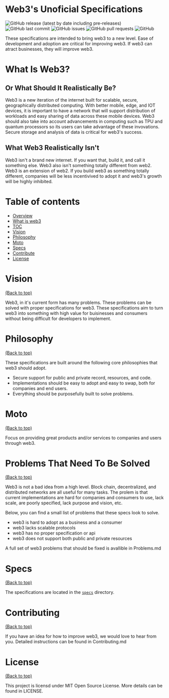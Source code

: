 # Web3's Unoficial Specifications

![GitHub release (latest by date including pre-releases)](https://img.shields.io/github/v/release/FrostyTheSouthernSnowman/web3-specs?include_prereleases)
![GitHub last commit](https://img.shields.io/github/last-commit/FrostyTheSouthernSnowman/web3-specs)
![GitHub issues](https://img.shields.io/github/issues-raw/FrostyTheSouthernSnowman/web3-specs)
![GitHub pull requests](https://img.shields.io/github/issues-pr/FrostyTheSouthernSnowman/web3-specs)
![GitHub](https://img.shields.io/github/license/FrostyTheSouthernSnowman/web3-specs)

These specifications are intended to bring web3 to a new level. Ease of development and adoption are critical for improving web3. If web3 can atract businesses, they will improve web3.

# What Is Web3?
## Or What Should It Realistically Be?
Web3 is a new iteration of the internet built for scalable, secure, geographically distributed computing. With better mobile, edge, and IOT devices, it is important to have a network that will support distribution of workloads and easy sharing of data across these mobile devices. Web3 should also take into account advancements in computing such as TPU and quantum processors so its users can take advantage of these invovations. Secure storage and analysis of data is critical for web3's success.  

## What Web3 Realistically Isn't 

Web3 isn't a brand new internet. If you want that, build it, and call it something else. Web3 also isn't something totally different from web2. Web3 is an extension of web2. If you build web3 as something totally different, companies will be less incentivived to adopt it and web3's growth will be highly inhibited.

# Table of contents
- [Overview](#web3s-unoficial-specifications)
- [What is web3](#what-is-web3)
- [TOC](#table-of-contents)
- [Vision](#vision)
- [Philosophy](#philosophy)
- [Moto](#moto)
- [Specs](#specs)
- [Contribute](#contributing)
- [License](#license)

# Vision
[(Back to top)](#table-of-contents)

Web3, in it's current form has many problems. These problems can be solved with proper specifications for web3. These specifications aim to turn web3 into something with high value for buisinesses and consumers without being difficult for developers to implement.

# Philosophy
[(Back to top)](#table-of-contents)

These specifications are built around the following core philosophies that web3 should adopt.

- Secure support for public and private record, resources, and code.
- Implementations should be easy to adopt and easy to swap, both for companies and end users.
- Everything should be purposefully built to solve problems.

# Moto
[(Back to top)](#table-of-contents)

Focus on providing great products and/or services to companies and users through web3.

# Problems That Need To Be Solved
[(Back to top)](#table-of-contents)

Web3 is not a bad idea from a high level. Block chain, decentralized, and distributed networks are all useful for many tasks. The prolem is that current implementations are hard for companies and consumers to use, lack scale, are poorly specified, lack purpose and vision, etc.

Below, you can find a small list of problems that these specs look to solve.

- web3 is hard to adopt as a business and a consumer
- web3 lacks scalable protocols
- web3 has no proper specification or api
- web3 does not support both public and private resources

A full set of web3 problems that should be fixed is avallible in Problems.md

# Specs
[(Back to top)](#table-of-contents)

The specifications are located in the [`specs`](./specs/README.md#web3-specifications) directory.

# Contributing 
[(Back to top)](#table-of-contents)

If you have an idea for how to improve web3, we would love to hear from you. Detailed instructions can be found in Contributing.md

# License
[(Back to top)](#table-of-contents)

This project is licensd under MIT Open Source License. More details can be found in LICENSE.

